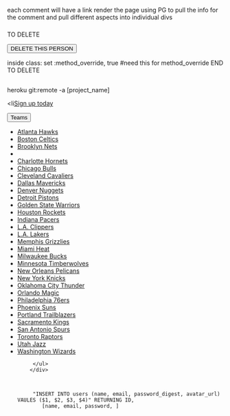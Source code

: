 each comment will have a link
  render the page using PG to pull the info for the comment and pull different aspects into individual divs

###
TO DELETE
<form method="post" action="/superheroes"/ <%=hero["id"]%>
  <input type="hidden" name="_method" value="DELETE">  
  <input type="submit" value="DELETE THIS PERSON">
</form>


inside class:
  set :method_override, true #need this for method_override 
END TO DELETE
## 


heroku git:remote -a [project_name]

<li<a class="btn btn-lg btn-success" href="#" role="presentation">Sign up today</a></li>


  <div class="dropdown">
          <button class="btn btn-default dropdown-toggle" type="button" id="dropdownMenu1" data-toggle="dropdown" aria-haspopup="true" aria-expanded="true">
            Teams
            <span class="caret"></span>
          </button>
          <ul class="dropdown-menu" aria-labelledby="dropdownMenu1">
            <li><a href="#">Atlanta Hawks</a></li>
            <li><a href="#">Boston Celtics</a></li>
            <li><a href="#">Brooklyn Nets</a></li>
            <li role="separator" class="divider"></li>
            <li><a href="#">Charlotte Hornets</a></li>
            <li><a href="#">Chicago Bulls</a></li>
            <li><a href="#">Cleveland Cavaliers</a></li>
            <li><a href="#">Dallas Mavericks</a></li>
            <li><a href="#">Denver Nuggets</a></li>
            <li><a href="#">Detroit Pistons</a></li>
            <li><a href="#">Golden State Warriors</a></li>
            <li><a href="#">Houston Rockets</a></li>
            <li><a href="#">Indiana Pacers</a></li>
            <li><a href="#">L.A. Clippers</a></li>
            <li><a href="#">L.A. Lakers</a></li>
            <li><a href="#">Memphis Grizzlies</a></li>
            <li><a href="#">Miami Heat</a></li>
            <li><a href="#">Milwaukee Bucks</a></li>
            <li><a href="#">Minnesota Timberwolves</a></li>
            <li><a href="#">New Orleans Pelicans</a></li>
            <li><a href="#">New York Knicks</a></li>
            <li><a href="#">Oklahoma City Thunder</a></li>
            <li><a href="#">Orlando Magic</a></li>
            <li><a href="#">Philadelphia 76ers</a></li>
            <li><a href="#">Phoenix Suns</a></li>
            <li><a href="#">Portland Trailblazers</a></li>
            <li><a href="#">Sacramento Kings</a></li>
            <li><a href="#">San Antonio Spurs</a></li>
            <li><a href="#">Toronto Raptors</a></li>
            <li><a href="#">Utah Jazz</a></li>
            <li><a href="#">Washington Wizards</a></li>

         </ul>
        </div>



         "INSERT INTO users (name, email, password_digest, avatar_url) VAULES ($1, $2, $3, $4)" RETURNING ID,
            [name, email, password, ]